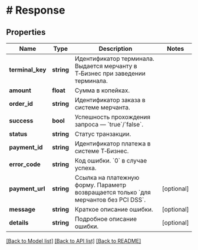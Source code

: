 # # Response

## Properties

Name | Type | Description | Notes
------------ | ------------- | ------------- | -------------
**terminal_key** | **string** | Идентификатор терминала. Выдается мерчанту в Т‑Бизнес при заведении терминала. |
**amount** | **float** | Сумма в копейках. |
**order_id** | **string** | Идентификатор заказа в системе мерчанта. |
**success** | **bool** | Успешность прохождения запроса — &#x60;true&#x60;/&#x60;false&#x60;. |
**status** | **string** | Статус транзакции. |
**payment_id** | **string** | Идентификатор платежа в системе Т‑Бизнес. |
**error_code** | **string** | Код ошибки. &#x60;0&#x60; в случае успеха. |
**payment_url** | **string** | Ссылка на платежную форму. Параметр возвращается только &#x60;для мерчантов без PCI DSS&#x60;. | [optional]
**message** | **string** | Краткое описание ошибки. | [optional]
**details** | **string** | Подробное описание ошибки. | [optional]

[[Back to Model list]](../../README.md#models) [[Back to API list]](../../README.md#endpoints) [[Back to README]](../../README.md)
